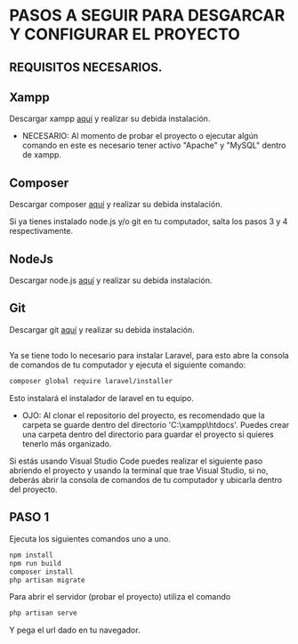 # PASOS A SEGUIR PARA DESGARCAR Y CONFIGURAR EL PROYECTO

## REQUISITOS NECESARIOS.

## Xampp

Descargar xampp [aquí](https://www.apachefriends.org/es/index.html) y realizar su debida instalación.

-   NECESARIO: Al momento de probar el proyecto o ejecutar algún comando en este es necesario tener activo "Apache" y "MySQL" dentro de xampp.

## Composer

Descargar composer [aquí](https://getcomposer.org) y realizar su debida instalación.

Si ya tienes instalado node.js y/o git en tu computador, salta los pasos 3 y 4 respectivamente.

## NodeJs

Descargar node.js [aquí](https://nodejs.org/en/download) y realizar su debida instalación.

## Git

Descargar git [aquí](https://git-scm.com) y realizar su debida instalación.

##

Ya se tiene todo lo necesario para instalar Laravel, para esto abre la consola de comandos de tu computador y ejecuta el siguiente comando:

```bash
composer global require laravel/installer
```

Esto instalará el instalador de laravel en tu equipo.

-   OJO: Al clonar el repositorio del proyecto, es recomendado que la carpeta se guarde dentro del directorio 'C:\xampp\htdocs'. Puedes crear una carpeta dentro del directorio para guardar el proyecto si quieres tenerlo más organizado.

Si estás usando Visual Studio Code puedes realizar el siguiente paso abriendo el proyecto y usando la terminal que trae Visual Studio, si no, deberás abrir la consola de comandos de tu computador y ubicarla dentro del proyecto.

## PASO 1

Ejecuta los siguientes comandos uno a uno.

```bash
npm install
npm run build
composer install
php artisan migrate
```

Para abrir el servidor (probar el proyecto) utiliza el comando

```bash
php artisan serve
```

Y pega el url dado en tu navegador.
